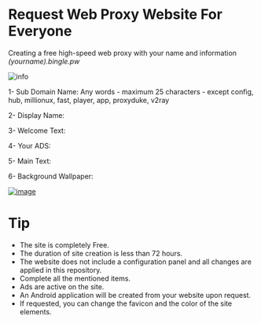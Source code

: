 # Request Web Proxy Website For Everyone

Creating a free high-speed web proxy with your name and information *(yourname).bingle.pw*

![info](https://github.com/user-attachments/assets/bb19436f-134f-4ab1-a1ea-6f59098a36a5)

1- Sub Domain Name: Any words - maximum 25 characters - except config, hub, millionux, fast, player, app, proxyduke, v2ray

2- Display Name:

3- Welcome Text:

4- Your ADS:

5- Main Text:

6- Background Wallpaper:

[![image](https://private-user-images.githubusercontent.com/161473759/352640887-f3ed7a46-919b-4e71-9eab-52e1a6e5710e.png?jwt=eyJhbGciOiJIUzI1NiIsInR5cCI6IkpXVCJ9.eyJpc3MiOiJnaXRodWIuY29tIiwiYXVkIjoicmF3LmdpdGh1YnVzZXJjb250ZW50LmNvbSIsImtleSI6ImtleTUiLCJleHAiOjE3MjIwMjIzNTMsIm5iZiI6MTcyMjAyMjA1MywicGF0aCI6Ii8xNjE0NzM3NTkvMzUyNjQwODg3LWYzZWQ3YTQ2LTkxOWItNGU3MS05ZWFiLTUyZTFhNmU1NzEwZS5wbmc_WC1BbXotQWxnb3JpdGhtPUFXUzQtSE1BQy1TSEEyNTYmWC1BbXotQ3JlZGVudGlhbD1BS0lBVkNPRFlMU0E1M1BRSzRaQSUyRjIwMjQwNzI2JTJGdXMtZWFzdC0xJTJGczMlMkZhd3M0X3JlcXVlc3QmWC1BbXotRGF0ZT0yMDI0MDcyNlQxOTI3MzNaJlgtQW16LUV4cGlyZXM9MzAwJlgtQW16LVNpZ25hdHVyZT05ODlhZWJhYTdjNDI0MDE5NmJjNjA3ZTgzNTBhYmQ0MGVjZTQ1NjZlZjI3N2VjNTllMmQwZWJlOTRkMjI0MzMyJlgtQW16LVNpZ25lZEhlYWRlcnM9aG9zdCZhY3Rvcl9pZD0wJmtleV9pZD0wJnJlcG9faWQ9MCJ9.gPBKmge6BTuYcZGZULVYKSCiSEFWp6UZnM4Ic3567t0)](https://github.com/Bingle-Proxy/Request-Web-Proxy/issues/new?assignees=Bingle-Proxy&labels=Free+Web+Proxy&projects=&template=free_webproxy_request.md&title=Request+Create+Free+Web+Proxy)


# Tip

* The site is completely Free.
* The duration of site creation is less than 72 hours.
* The website does not include a configuration panel and all changes are applied in this repository.
* Complete all the mentioned items.
* Ads are active on the site.
* An Android application will be created from your website upon request.
* If requested, you can change the favicon and the color of the site elements.


